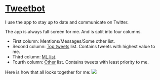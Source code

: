 # [Tweetbot](https://tapbots.com/tweetbot/mac/)
I use the app to stay up to date and communicate on Twitter.

The app is always full screen for me. And is split into four columns.
- First column: Mentions/Messages/Some other list.
- Second column: [Top tweets](https://twitter.com/nikitavoloboev/lists/top1) list. Contains tweets with highest value to me.
- Third column: [ML list](https://twitter.com/nikitavoloboev/lists/ml "ML").
- Fourth column: [Other](https://twitter.com/nikitavoloboev/lists/other1 "Other") list. Contains tweets with least priority to me.

Here is how that all looks together for me:
![](https://i.imgur.com/6BztTgf.jpg)
